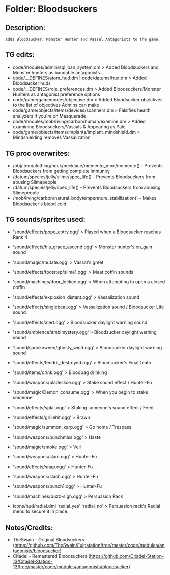 # Folder: Bloodsuckers

## Description:

	Adds Bloodsucker, Monster Hunter and Vassal Antagonists to the game.

## TG edits:

- code/modules/admin/sql_ban_system.dm > Added Bloodsuckers and Monster hunters as bannable antagonists.
- code/__DEFINES/atom_hud.dm | code/datums/hud.dm > Added Bloodsucker huds
- code/__DEFINES/role_preferences.dm > Added Bloodsuckers/Monster Hunters as antagonist preference options
- code/game/gamemodes/objective.dm > Added Bloodsucker objectives to the list of objectives Admins can make
- code/game/objects/items/devices/scanners.dm > Falsifies health analyzers if you're on Masquerade
- code/modules/mob/living/carbon/human/examine.dm > Added examining Bloodsuckers/Vassals & Appearing as Pale
- code/game/objects/items/implants/implant_mindshield.dm > Mindshielding removes Vassalization

## TG proc overwrites:

- /obj/item/clothing/neck/necklace/memento_mori/memento() - Prevents Bloodsuckers from getting complete immunity
- /datum/species/jelly/slime/spec_life() - Prevents Bloodsuckers from abusing Slimepeople
- /datum/species/jelly/spec_life() - Prevents Bloodsuckers from abusing Slimepeople
- /mob/living/carbon/natural_bodytemperature_stabilization() - Makes Bloodsucker's blood cold

## TG sounds/sprites used:

- 'sound/effects/pope_entry.ogg' > Played when a Bloodsucker reaches Rank 4
- 'sound/effects/his_grace_ascend.ogg' > Monster hunter's on_gain sound
- 'sound/magic/mutate.ogg' > Vassal's greet
- 'sound/effects/footstep/slime1.ogg' > Meat coffin sounds
- 'sound/machines/door_locked.ogg' > When attempting to open a closed coffin
- 'sound/effects/explosion_distant.ogg' > Vassalization sound
- 'sound/effects/singlebeat.ogg' > Vassalization sound / Bloodsucker Life sound
- 'sound/effects/alert.ogg' > Bloodsucker daylight warning sound
- 'sound/ambience/ambimystery.ogg' > Bloodsucker daylight warning sound
- 'sound/spookoween/ghosty_wind.ogg' > Bloodsucker daylight warning sound
- 'sound/effects/tendril_destroyed.ogg' > Bloodsucker's FinalDeath
- 'sound/items/drink.ogg' > Bloodbag drinking
- 'sound/weapons/bladeslice.ogg' > Stake sound effect / Hunter-Fu
- 'sound/magic/Demon_consume.ogg' > When you begin to stake someone
- 'sound/effects/splat.ogg' > Staking someone's sound effect / Feed
- 'sound/effects/grillehit.ogg' > Brawn
- 'sound/magic/summon_karp.ogg' > Go home / Trespass
- 'sound/weapons/punchmiss.ogg' > Haste
- 'sound/magic/smoke.ogg' > Veil
- 'sound/weapons/slam.ogg' > Hunter-Fu
- 'sound/effects/snap.ogg' > Hunter-Fu
- 'sound/weapons/slash.ogg' > Hunter-Fu
- 'sound/weapons/punch1.ogg' > Hunter-Fu
- 'sound/machines/buzz-sigh.ogg' > Persuasion Rack

- icons/hud/radial.dmi 'radial_yes' 'radial_no' > Persuasion rack's Radial menu to secure it in place.

## Notes/Credits:

- TheSwain - Original Bloodsuckers (https://github.com/TheSwain/Fulpstation/tree/master/code/modules/antagonists/bloodsucker)
- Citadel - Remastered Bloodsuckers (https://github.com/Citadel-Station-13/Citadel-Station-13/tree/master/code/modules/antagonists/bloodsucker)

